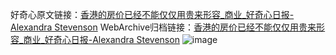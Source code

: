 好奇心原文链接：[香港的房价已经不能仅仅用贵来形容_商业_好奇心日报-Alexandra Stevenson](https://www.qdaily.com/articles/3752.html)
WebArchive归档链接：[香港的房价已经不能仅仅用贵来形容_商业_好奇心日报-Alexandra Stevenson](http://web.archive.org/web/20190623152908/https://www.qdaily.com/articles/3752.html)
![image](http://ww3.sinaimg.cn/large/007d5XDpgy1g3vd7zpjdnj30u04zzkjl)